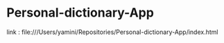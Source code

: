 # Personal-dictionary-App

link : file:///Users/yamini/Repositories/Personal-dictionary-App/index.html